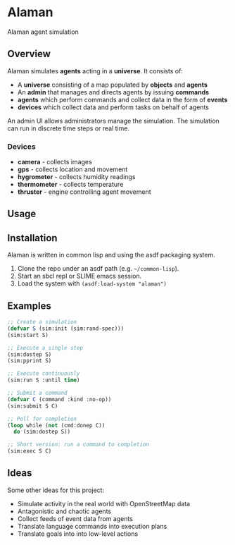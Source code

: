 # Alaman

Alaman agent simulation

## Overview

Alaman simulates **agents** acting in a **universe**. It consists of:

* A **universe** consisting of a map populated by **objects** and **agents**
* An **admin** that manages and directs agents by issuing **commands**
* **agents** which perform commands and collect data in the form of **events**
* **devices** which collect data and perform tasks on behalf of agents

An admin UI allows administrators manage the simulation.
The simulation can run in discrete time steps or real time.

### Devices

* **camera** - collects images
* **gps** - collects location and movement
* **hygrometer** - collects humidity readings
* **thermometer** - collects temperature
* **thruster** - engine controlling agent movement

## Usage

## Installation

Alaman is written in common lisp and using the asdf packaging system.

1. Clone the repo under an asdf path (e.g. `~/common-lisp`).
2. Start an sbcl repl or SLIME emacs session.
3. Load the system with `(asdf:load-system "alaman")`

## Examples

```lisp
;; Create a simulation
(defvar S (sim:init (sim:rand-spec)))
(sim:start S)

;; Execute a single step
(sim:dostep S)
(sim:pprint S)

;; Execute continuously
(sim:run S :until time)

;; Submit a command
(defvar C (command :kind :no-op))
(sim:submit S C)

;; Poll for completion
(loop while (not (cmd:donep C))
  do (sim:dostep S))

;; Short version: run a command to completion
(sim:exec S C)
```

## Ideas

Some other ideas for this project:

* Simulate activity in the real world with OpenStreetMap data
* Antagonistic and chaotic agents
* Collect feeds of event data from agents
* Translate language commands into execution plans
* Translate goals into into low-level actions
